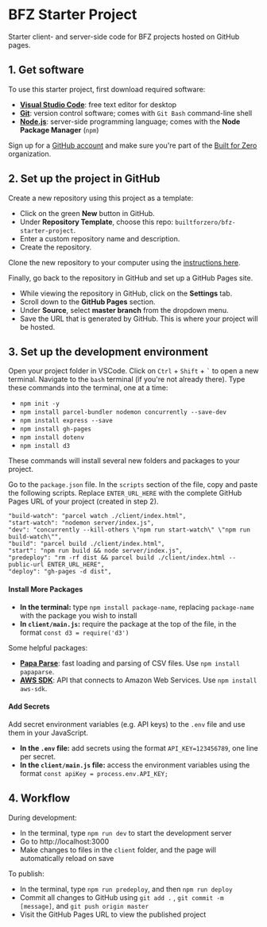 # BFZ Starter Project
Starter client- and server-side code for BFZ projects hosted on GitHub pages.


## 1. Get software

To use this starter project, first download required software:

- [**Visual Studio Code**](https://code.visualstudio.com/): free text editor for desktop
- [**Git**](https://git-scm.com/): version control software; comes with `Git Bash` command-line shell
- [**Node.js**](https://nodejs.org/en/): server-side programming language; comes with the **Node Package Manager** (`npm`)

Sign up for a [GitHub account](https://github.com/) and make sure you're part of the [Built for Zero](https://github.com/builtforzero) organization.

## 2. Set up the project in GitHub

Create a new repository using this project as a template:

- Click on the green **New** button in GitHub.
- Under **Repository Template**, choose this repo: `builtforzero/bfz-starter-project`. 
- Enter a custom repository name and description. 
- Create the repository.

Clone the new repository to your computer using the [instructions here](https://docs.github.com/en/github/creating-cloning-and-archiving-repositories/cloning-a-repository).

Finally, go back to the repository in GitHub and set up a GitHub Pages site.

- While viewing the repository in GitHub, click on the **Settings** tab.
- Scroll down to the **GitHub Pages** section.
- Under **Source**, select **master branch** from the dropdown menu.
- Save the URL that is generated by GitHub. This is where your project will be hosted.


## 3. Set up the development environment

Open your project folder in VSCode. Click on `Ctrl` + `Shift` + `` ` `` to open a new terminal. Navigate to the `bash` terminal (if you're not already there). Type these commands into the terminal, one at a time:

- `npm init -y`
- `npm install parcel-bundler nodemon concurrently --save-dev`
- `npm install express --save`
- `npm install gh-pages`
- `npm install dotenv`
- `npm install d3`

These commands will install several new folders and packages to your project.

Go to the `package.json` file. In the `scripts` section of the file, copy and paste the following scripts. Replace `ENTER_URL_HERE` with the complete GitHub Pages URL of your project (created in step 2).

    "build-watch": "parcel watch ./client/index.html",
    "start-watch": "nodemon server/index.js",
    "dev": "concurrently --kill-others \"npm run start-watch\" \"npm run build-watch\"",
    "build": "parcel build ./client/index.html",
    "start": "npm run build && node server/index.js",
    "predeploy": "rm -rf dist && parcel build ./client/index.html --public-url ENTER_URL_HERE",
    "deploy": "gh-pages -d dist",


#### **Install More Packages**

- **In the terminal:** type `npm install package-name`, replacing `package-name` with the package you wish to install
- **In `client/main.js`:** require the package at the top of the file, in the format `const d3 = require('d3')`

Some helpful packages:

- [**Papa Parse**](https://www.papaparse.com/): fast loading and parsing of CSV files. Use `npm install papaparse`.
- [**AWS SDK**](https://aws.amazon.com/sdk-for-node-js/): API that connects to Amazon Web Services. Use `npm install aws-sdk`.


#### **Add Secrets**
Add secret environment variables (e.g. API keys) to the `.env` file and use them in your JavaScript.

- **In the `.env` file:** add secrets using the format `API_KEY=123456789`, one line per secret.
- **In the `client/main.js` file:** access the environment variables using the format `const apiKey = process.env.API_KEY;`


## 4. Workflow

During development:

- In the terminal, type `npm run dev` to start the development server
- Go to http://localhost:3000
- Make changes to files in the `client` folder, and the page will automatically reload on save

To publish:
- In the terminal, type `npm run predeploy`, and then `npm run deploy`
- Commit all changes to GitHub using `git add .` , `git commit -m [message]`, and `git push origin master`
- Visit the GitHub Pages URL to view the published project

